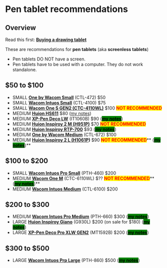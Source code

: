 # Pen tablet recommendations

## Overview

Read this first: [**Buying a drawing tablet**](../)&#x20;

These are recommendations for **pen tablets** (aka **screenless tablets**)

* Pen tablets DO NOT have a screen.
* Pen tablets have to be used with a computer. They do not work standalone.

## $50 to $100&#x20;

* SMALL [**One by Wacom Small**](../../product-info/wacom/one-by-wacom.md) (CTL-472) $50&#x20;
* SMALL [**Wacom Intuos Small**](../../product-info/wacom/wacom-intuos.md) (CTL-4100) $75&#x20;
* SMALL [**Wacom One S GEN2 (CTC-4110WL)**](../../product-info/wacom/wacom-one-gen2/) $100 <mark style="color:red;">**NOT RECOMMENDED**</mark>
* MEDIUM [**Huion HS611**](broken-reference) $80 ([my notes](../../7p-notes/7p-notes-huion/7p-notes-huion-hs611.md))
* MEDIUM [**XP-Pen Deco LW**](../../product-info/xp-pen/xp-pen-deco/) (IT1060B) $90 ([<mark style="background-color:green;">**my notes**</mark>](../../product-info/xp-pen/xp-pen-deco/xp-pen-deco-lw-it1060b/7p-notes-xp-pen-deco-lw-it1060b.md))
* MEDIUM [**Huion Inspiroy 2 M (H951P)**](../../product-info/huion/huion-inspiroy/) $70 <mark style="color:red;">**NOT RECOMMENDED**</mark>
* MEDIUM [**Huion Inspiroy RTP-700**](../../product-info/huion/huion-inspiroy-r-series/)  $93 ([<mark style="background-color:green;">**my notes**</mark>](../../product-info/huion/huion-inspiroy-r-series/7p-notes-huion-inspiroy-rtp-700.md))
* MEDIUM [**One by Wacom Medium**](../../product-info/wacom/one-by-wacom.md) (CTL-672) $100&#x20;
* MEDIUM [**Huion Inspiroy 2 L (H1061P**](../../product-info/huion/huion-inspiroy/)**)** $90 <mark style="color:red;">**NOT RECOMMENDED**</mark>** (**[<mark style="background-color:green;">**my notes**</mark>](../../7p-notes/7p-notes-huion/7p-notes-huion-inspiroy-2-l-h1061p.md)**)**

## $100 to $200

* SMALL [**Wacom Intuos Pro Small**](../../product-info/wacom/wacom-intuos-pro/) (PTH-460) $200&#x20;
* MEDIUM [**Wacom One M**](../../product-info/wacom/wacom-one-gen2/) (CTC-6110WL) $?? <mark style="color:red;">**NOT RECOMMENDED**</mark>** (**[<mark style="background-color:green;">**my notes**</mark>](../../product-info/wacom/wacom-one-gen2/7p-notes-wacom-one-gen2-drawing-tablets.md)**)**
* MEDIUM [**Wacom Intuos Medium**](../../product-info/wacom/wacom-intuos.md) (CTL-6100) $200

## $200 to $300

* MEDIUM [**Wacom Intuos Pro Medium**](../../product-info/wacom/wacom-intuos-pro/) (PTH-660) $300 ([<mark style="background-color:green;">**my notes**</mark>](../../7p-notes/7p-notes-wacom/7p-notes-wacom-intuos-pro-medium-pth-660.md))
* LARGE [**Huion Inspiroy Giano**](../../product-info/huion/huion-inspiroy/) (G930L) $200 (on sale for $180) ([<mark style="background-color:green;">**my notes**</mark>](../../7p-notes/7p-notes-huion/7p-notes-huion-giano-g930l.md))
* LARGE [**XP-Pen Deco Pro XLW GEN2**](../../product-info/xp-pen/xp-pen-deco-pro-xlw-gen-2-mt1592b/) (MT1592B) $200 ([<mark style="background-color:green;">**my notes**</mark>](../../product-info/xp-pen/xp-pen-deco-pro-xlw-gen-2-mt1592b/))&#x20;

## $300 to $500

* LARGE [**Wacom Intuos Prp Large**](../../product-info/wacom/wacom-intuos-pro/) (PTH-860) $500 ([<mark style="background-color:green;">**my notes**</mark>](../../7p-notes/7p-notes-wacom/7p-notes-wacom-intuos-pro-large-pth-860.md))


